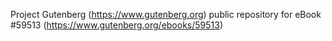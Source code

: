 Project Gutenberg (https://www.gutenberg.org) public repository for
eBook #59513 (https://www.gutenberg.org/ebooks/59513)
